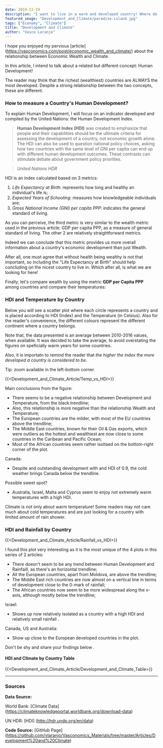 ```yaml
---
date: 2019-11-19
description: "I want to live in a warm and developed country! Where do I go?"
featured_image: "Development_and_Climate/paradise-island.jpg"
tags: ["Economy", "Climate"]
title: "Development and Climate"
author: "Vasco Laranjo"
---
```

I hope you enjoyed my pervious [article] (https://vasconomics.com/post/economic_wealth_and_climate/) about the relationship between Economic Wealth and Climate.

In this article, I intend to talk about a related but different concept: Human Development!

The reader may think that the richest (wealthiest) countries are ALWAYS the most developed. Despite a strong relationship between the two concepts, these are different.

### How to measure a Country's Human Development?
To explain Human Development, I will focus on an indicator developed and compiled by the United Nations: the Human Development Index.

> **Human Development Index (HDI)** was created to emphasize that people and their capabilities should be the ultimate criteria for assessing the development of a country, not economic growth alone. The HDI can also be used to question national policy choices, asking how two countries with the same level of GNI per capita can end up with different human development outcomes. These contrasts can stimulate debate about government policy priorities. 

> *United Nations HDR*

HDI is an index calculated based on 3 metrics:

1. *Life Expectancy at Birth*: represents how long and healthy an individual's life is;
2. *Expected Years of Schooling*: measures how knowledgeable individuals are;
3. *Gross National Income (GNI) per capita PPP*: indicates the general standard of living.

As you can perceive, the third metric is very similar to the wealth metric used in the previous article: GDP per capita PPP, as a measure of general standard of living. The other 2 are relatively straightforward metrics.

Indeed we can conclude that this metric provides us more overall information about a country's economic development than just Wealth. 

After all, one must agree that without health being wealthy is not that important, so including the "Life Expectancy at Birth" should help concluding on the nicest country to live in. Which after all, is what we are looking for here!

Finally, let's compare wealth by using the metric **GDP per Capita PPP** among countries and compare their temperatures:

### HDI and Temperature by Country

Below you will see a scatter plot where each circle represents a country and is placed according to HDI (Index) and the Temperature (in Celsius).
Also for the reader's convenience, the different colours represent the different continent where a country belongs.

Note that, the data presented is an average between 2010-2016 values, when available. It was decided to take the average, to avoid overstating the figures on speficially warm years for some countries.

Also, it is importatn to remind the reader that *the higher the index the more developed a country is considered to be*.

Tip: zoom available in the left-bottom corner.

{{<Development_and_Climate_Article/Temp_vs_HDI>}}

Main conclusions from the figure:

* There seems to be a negative relationship between Development and Temperature, from the black trendline;
* Also, this relationship is more negative than the relationship Wealth and Temperature;
* The European countries are the milder, with most of the EU countries above the trendline;
* The Middle East countries, known for their Oil & Gas exports, which were outliers as the hottest and wealthiest are now close to some countries in the Caribean and Pacific Ocean;
* Most of the African countries seem rather isoltaed on the bottom-right corner of the plot.

Canada:

* Despite and outstanding development with and HDI of 0.9, the cold weather brings Canada below the trendline.

Possible sweet spot?

* Australia, Israel, Malta and Cyprus seem to enjoy not extremely warm temperatures with a high HDI. 

Climate is not only about warm temperature! Some readers may not care much about cold temperatures and are just looking for a country with limited amount of rain shower.

### HDI and Rainfall by Country

{{<Development_and_Climate_Article/Rainfall_vs_HDI>}}

I found this plot very interesting as it is the most unique of the 4 plots in this series of 2 articles:

* There doesn't seem to be any trend between Human Development and Rainfaill, as there's an horizontal trendline;
* All the European countries, apart from Moldova, are above the trendline;
* The Middle East rich countries are now almost on a vertical line in terms of development close to the 0-mark of rainfall;
* The African countries now seem to be more widespread along the x-axis, although mostly below the trendline;

Israel:

* Shows up now relatively isolated as a country with a high HDI and relatively small rainfall .

Canada, US and Australia:

* Show up close to the European developed countries in the plot.

Don't be shy and share your findings below .

#### HDI and Climate by Country Table

{{<Development_and_Climate_Article/Development_and_Climate_Table>}}

---
### Sources

**Data Source:**

World Bank: [Climate Data] (https://climateknowledgeportal.worldbank.org/download-data)

UN HDR: [HDI] (http://hdr.undp.org/en/data)

**Code Source:** 
[GitHub Page] (https://github.com/vlaranjo/Vasconomics_Materials/tree/master/Articles/Development%20and%20Climate)
